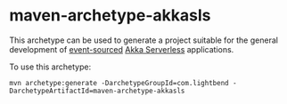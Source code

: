 # maven-archetype-akkasls

This archetype can be used to generate a project suitable for the general development of 
[event-sourced](https://martinfowler.com/eaaDev/EventSourcing.html) 
[Akka Serverless](https://www.lightbend.com/akka-serverless) applications.

To use this archetype:

```
mvn archetype:generate -DarchetypeGroupId=com.lightbend -DarchetypeArtifactId=maven-archetype-akkasls
```
